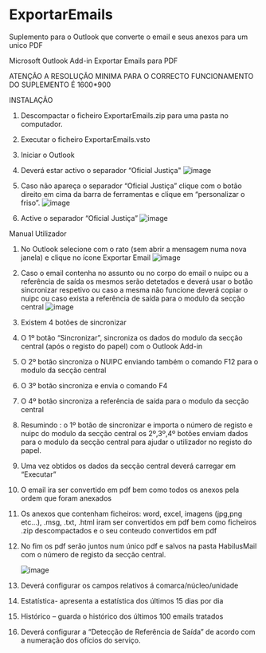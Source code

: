 # ExportarEmails
Suplemento para o Outlook que converte o email e seus anexos para um unico PDF


Microsoft Outlook Add-in Exportar Emails para PDF

ATENÇÃO A RESOLUÇÃO MINIMA PARA O CORRECTO FUNCIONAMENTO DO SUPLEMENTO É 1600*900

INSTALAÇÃO
1.	Descompactar o ficheiro ExportarEmails.zip para uma pasta no computador.
2.	Executar o ficheiro ExportarEmails.vsto
3.	Iniciar o Outlook
4.	Deverá estar activo o separador “Oficial Justiça"
![image](https://github.com/OJtools/ExportarEmails/assets/144587224/3dffc7f5-4249-4297-a76e-d89230097ab0)

5.	Caso não apareça o separador “Oficial Justiça” clique com o botão direito em cima da barra de ferramentas e clique em “personalizar o friso”.
	![image](https://github.com/OJtools/ExportarEmails/assets/144587224/778bad2d-5e0a-4f75-a0fd-9eebd7814758)
6.	Active o separador “Oficial Justiça”
   ![image](https://github.com/OJtools/ExportarEmails/assets/144587224/aff0b420-33af-4036-abcc-9433abd9260b)


Manual Utilizador

1.	No Outlook selecione com o rato (sem abrir a mensagem numa nova janela) e clique no ícone Exportar Email
![image](https://github.com/OJtools/ExportarEmails/assets/144587224/deefa4d2-a453-47fb-86ed-f7b020821e15)
3.	Caso o email contenha no assunto ou no corpo do email o nuipc ou a referência de saída os mesmos serão detetados e deverá usar o botão sincronizar respetivo ou caso a mesma não funcione deverá copiar o nuipc ou caso exista a referência de saída para o modulo da secção central
	![image](https://github.com/OJtools/ExportarEmails/assets/144587224/2ab79352-5c5e-4be0-879f-944d507f6ba8)

4.	Existem 4 botões de sincronizar
5.	O 1º botão “Sincronizar”, sincroniza os dados do modulo da secção central (após o registo do papel)  com o Outlook Add-in
6.	O 2º botão sincroniza o NUIPC enviando também o comando F12 para o modulo da secção central
7.	O 3º botão sincroniza e envia o comando F4
8.	O 4º botão sincroniza a referência de saída para o modulo da secção central
9.	Resumindo :
o 1º botão de sincronizar e importa o número de registo e nuipc do modulo da secção central
os 2º,3º,4º botões  enviam dados para o modulo da secção central para ajudar o utilizador no registo do papel.
10.	Uma vez obtidos os dados da secção central deverá carregar em “Executar”
11.	O email ira ser convertido em pdf bem como todos os anexos pela ordem que foram anexados
12.	Os anexos que contenham ficheiros: word, excel, imagens (jpg,png etc...), .msg, .txt, .html iram ser convertidos em pdf bem como ficheiros .zip  descompactados e o seu conteudo convertidos em pdf
13.	No fim os pdf serão juntos num único pdf e salvos na pasta HabilusMail com o número de registo da secção central.

    ![image](https://github.com/OJtools/ExportarEmails/assets/144587224/3276f5a0-0fd4-4da0-8f28-71b82118dc65)

14.	Deverá configurar os campos relativos á comarca/núcleo/unidade
15.	Estatística- apresenta a estatística dos últimos 15  dias por dia
16.	Histórico – guarda o histórico dos últimos 100 emails tratados
17.	Deverá configurar a “Detecção de Referência de Saída” de acordo com a numeração dos ofícios do serviço.
